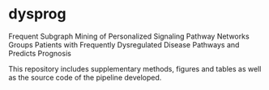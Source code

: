 # dysprog
Frequent Subgraph Mining of Personalized Signaling Pathway Networks Groups Patients with Frequently Dysregulated Disease Pathways and Predicts Prognosis

This repository includes supplementary methods, figures and tables as well as the source code of the pipeline developed.
